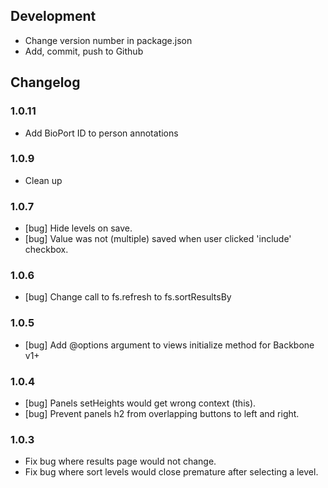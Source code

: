 ## Development

- Change version number in package.json
- Add, commit, push to Github

## Changelog

### 1.0.11

- Add BioPort ID to person annotations

### 1.0.9

- Clean up

### 1.0.7

- [bug] Hide levels on save.
- [bug] Value was not (multiple) saved when user clicked 'include' checkbox.

### 1.0.6

- [bug] Change call to fs.refresh to fs.sortResultsBy

### 1.0.5

- [bug] Add @options argument to views initialize method for Backbone v1+

### 1.0.4

- [bug] Panels setHeights would get wrong context (this).
- [bug] Prevent panels h2 from overlapping buttons to left and right.

### 1.0.3
* Fix bug where results page would not change.
* Fix bug where sort levels would close premature after selecting a level. 